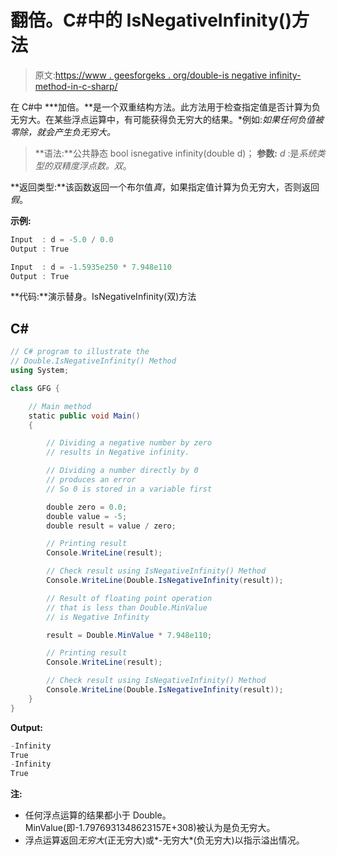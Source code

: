 # 翻倍。C#中的 IsNegativeInfinity()方法

> 原文:[https://www . geesforgeks . org/double-is negative infinity-method-in-c-sharp/](https://www.geeksforgeeks.org/double-isnegativeinfinity-method-in-c-sharp/)

在 C#中 ***加倍。**是一个双重结构方法。此方法用于检查指定值是否计算为负无穷大。在某些浮点运算中，有可能获得负无穷大的结果。*例如:*如果任何负值被零除，就会产生负无穷大。*

> **语法:**公共静态 bool isnegative infinity(double d)；
> **参数:**
> *d* :是*系统类型的双精度浮点数。双*。

**返回类型:**该函数返回一个布尔值*真*，如果指定值计算为负无穷大，否则返回*假*。

**示例:**

```cs
Input  : d = -5.0 / 0.0 
Output : True

Input  : d = -1.5935e250 * 7.948e110
Output : True
```

**代码:**演示替身。IsNegativeInfinity(双)方法

## C#

```cs
// C# program to illustrate the
// Double.IsNegativeInfinity() Method
using System;

class GFG {

    // Main method
    static public void Main()
    {

        // Dividing a negative number by zero
        // results in Negative infinity.

        // Dividing a number directly by 0
        // produces an error
        // So 0 is stored in a variable first

        double zero = 0.0;
        double value = -5;
        double result = value / zero;

        // Printing result
        Console.WriteLine(result);

        // Check result using IsNegativeInfinity() Method
        Console.WriteLine(Double.IsNegativeInfinity(result));

        // Result of floating point operation
        // that is less than Double.MinValue
        // is Negative Infinity

        result = Double.MinValue * 7.948e110;

        // Printing result
        Console.WriteLine(result);

        // Check result using IsNegativeInfinity() Method
        Console.WriteLine(Double.IsNegativeInfinity(result));
    }
}
```

**Output:** 

```cs
-Infinity
True
-Infinity
True
```

**注:**

*   任何浮点运算的结果都小于 Double。MinValue(即-1.7976931348623157E+308)被认为是负无穷大。
*   浮点运算返回*无穷大*(正无穷大)或*-无穷大*(负无穷大)以指示溢出情况。